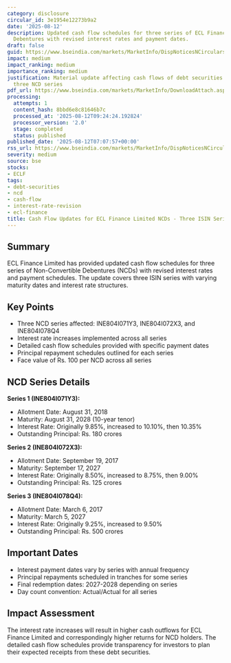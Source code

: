```yaml
---
category: disclosure
circular_id: 3e1954e12273b9a2
date: '2025-08-12'
description: Updated cash flow schedules for three series of ECL Finance Limited Non-Convertible
  Debentures with revised interest rates and payment dates.
draft: false
guid: https://www.bseindia.com/markets/MarketInfo/DispNoticesNCirculars.aspx?Noticeid={2748FE52-FD13-4EF7-BA79-6950BDFEB166}&noticeno=20250812-2&dt=08/12/2025&icount=2&totcount=4&flag=0
impact: medium
impact_ranking: medium
importance_ranking: medium
justification: Material update affecting cash flows of debt securities holders across
  three NCD series
pdf_url: https://www.bseindia.com/markets/MarketInfo/DownloadAttach.aspx?id=20250812-2&attachedId=0caec1f0-0c4d-4f7d-a801-9081cce56539
processing:
  attempts: 1
  content_hash: 8bbd6e8c81646b7c
  processed_at: '2025-08-12T09:24:24.192824'
  processor_version: '2.0'
  stage: completed
  status: published
published_date: '2025-08-12T07:07:57+00:00'
rss_url: https://www.bseindia.com/markets/MarketInfo/DispNoticesNCirculars.aspx?Noticeid={2748FE52-FD13-4EF7-BA79-6950BDFEB166}&noticeno=20250812-2&dt=08/12/2025&icount=2&totcount=4&flag=0
severity: medium
source: bse
stocks:
- ECLF
tags:
- debt-securities
- ncd
- cash-flow
- interest-rate-revision
- ecl-finance
title: Cash Flow Updates for ECL Finance Limited NCDs - Three ISIN Series
---
```


## Summary

ECL Finance Limited has provided updated cash flow schedules for three series of Non-Convertible Debentures (NCDs) with revised interest rates and payment schedules. The update covers three ISIN series with varying maturity dates and interest rate structures.

## Key Points

- Three NCD series affected: INE804I071Y3, INE804I072X3, and INE804I078Q4
- Interest rate increases implemented across all series
- Detailed cash flow schedules provided with specific payment dates
- Principal repayment schedules outlined for each series
- Face value of Rs. 100 per NCD across all series

## NCD Series Details

**Series 1 (INE804I071Y3):**
- Allotment Date: August 31, 2018
- Maturity: August 31, 2028 (10-year tenor)
- Interest Rate: Originally 9.85%, increased to 10.10%, then 10.35%
- Outstanding Principal: Rs. 180 crores

**Series 2 (INE804I072X3):**
- Allotment Date: September 19, 2017
- Maturity: September 17, 2027
- Interest Rate: Originally 8.50%, increased to 8.75%, then 9.00%
- Outstanding Principal: Rs. 125 crores

**Series 3 (INE804I078Q4):**
- Allotment Date: March 6, 2017
- Maturity: March 5, 2027
- Interest Rate: Originally 9.25%, increased to 9.50%
- Outstanding Principal: Rs. 500 crores

## Important Dates

- Interest payment dates vary by series with annual frequency
- Principal repayments scheduled in tranches for some series
- Final redemption dates: 2027-2028 depending on series
- Day count convention: Actual/Actual for all series

## Impact Assessment

The interest rate increases will result in higher cash outflows for ECL Finance Limited and correspondingly higher returns for NCD holders. The detailed cash flow schedules provide transparency for investors to plan their expected receipts from these debt securities.